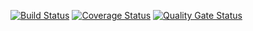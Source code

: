 [![Build Status](https://www.travis-ci.com/DanilaKostin/third.svg?branch=master)](https://www.travis-ci.com/DanilaKostin/third)
[![Coverage Status](https://coveralls.io/repos/github/DanilaKostin/third/badge.svg?branch=master)](https://coveralls.io/github/DanilaKostin/third?branch=master)
[![Quality Gate Status](https://sonarcloud.io/api/project_badges/measure?project=DanilaKostin_third&metric=alert_status)](https://sonarcloud.io/dashboard?id=DanilaKostin_third)

